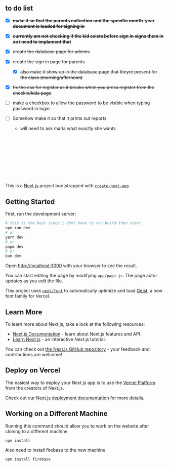 ## to do list
- [x] ~~**make it so that the parents collection and the specific month-year document is loaded for signing in**~~

- [x] ~~**currently am not checking if the kid exists before sign in signs them in so i need to implament that**~~

- [x] ~~create the database page for admins~~

- [x] ~~create the sign in page for parents~~
    - [x] ~~also make it show up in the database page that theyre present for the class (morning/afternoon)~~

- [x] ~~fix the css for register as it breaks when you press register from the checkIn/kids page~~

- [ ] make a checkbox to allow the password to be visible when typing password in login

- [ ] Somehow make it so that it prints out reports.
    - will need to ask maria what exactly she wants




    


<br/><br/><br/><br/><br/><br/><br/><br/>

This is a [Next.js](https://nextjs.org) project bootstrapped with [`create-next-app`](https://github.com/vercel/next.js/tree/canary/packages/create-next-app).

## Getting Started

First, run the development server:

```bash
# this is the best since i dont have to run build then start
npm run dev
# or
yarn dev
# or
pnpm dev
# or
bun dev
```

Open [http://localhost:3000](http://localhost:3000) with your browser to see the result.

You can start editing the page by modifying `app/page.js`. The page auto-updates as you edit the file.

This project uses [`next/font`](https://nextjs.org/docs/app/building-your-application/optimizing/fonts) to automatically optimize and load [Geist](https://vercel.com/font), a new font family for Vercel.

## Learn More

To learn more about Next.js, take a look at the following resources:

- [Next.js Documentation](https://nextjs.org/docs) - learn about Next.js features and API.
- [Learn Next.js](https://nextjs.org/learn) - an interactive Next.js tutorial.

You can check out [the Next.js GitHub repository](https://github.com/vercel/next.js) - your feedback and contributions are welcome!

## Deploy on Vercel

The easiest way to deploy your Next.js app is to use the [Vercel Platform](https://vercel.com/new?utm_medium=default-template&filter=next.js&utm_source=create-next-app&utm_campaign=create-next-app-readme) from the creators of Next.js.

Check out our [Next.js deployment documentation](https://nextjs.org/docs/app/building-your-application/deploying) for more details.


## Working on a Different Machine

Running this command should allow you to work on the website after cloning to a different machine
```
npm install
```

Also need to install firebase to the new machine
```
npm install firebase
```
